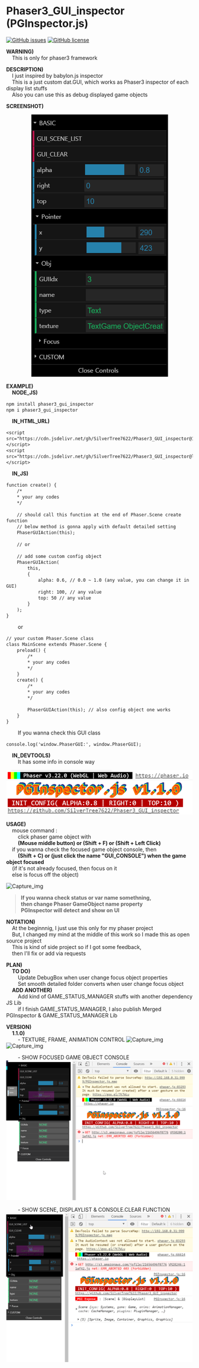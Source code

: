 
# Phaser3_GUI_inspector (PGInspector.js)

[![GitHub issues](https://img.shields.io/github/issues/SilverTree7622/Phaser3_GUI_inspector)](https://github.com/SilverTree7622/Phaser3_GUI_inspector/issues)
[![GitHub license](https://img.shields.io/github/license/SilverTree7622/Phaser3_GUI_inspector)](https://github.com/SilverTree7622/Phaser3_GUI_inspector/blob/master/LICENSE.md)

**WARNING)**\
&nbsp;&nbsp;&nbsp;&nbsp;This is only for phaser3 framework

**DESCRIPTION)**\
&nbsp;&nbsp;&nbsp;&nbsp;I just inspired by babylon.js inspector\
&nbsp;&nbsp;&nbsp;&nbsp;This is a just custom dat.GUI, which works as Phaser3 inspector of each display list stuffs \
&nbsp;&nbsp;&nbsp;&nbsp;Also you can use this as debug displayed game objects

**SCREENSHOT)**
<p align="center">
  <img src="./zReadmeSrc/capture_v110.PNG">
</p>

**EXAMPLE)**\
&nbsp;&nbsp;&nbsp;&nbsp;**NODE_JS)**
	
	npm install phaser3_gui_inspector
	npm i phaser3_gui_inspector
	
&nbsp;&nbsp;&nbsp;&nbsp;**IN_HTML_URL)**
	
	<script src="https://cdn.jsdelivr.net/gh/SilverTree7622/Phaser3_GUI_inspector@1.1.0/dist/PGInspector.min.js"></script>
	<script src="https://cdn.jsdelivr.net/gh/SilverTree7622/Phaser3_GUI_inspector@latest/dist/PGInspector.min.js"></script>

&nbsp;&nbsp;&nbsp;&nbsp;**IN_JS)**

	function create() {
		/*
		* your any codes
		*/
		
		// should call this function at the end of Phaser.Scene create function
		// below method is gonna apply with default detailed setting
		PhaserGUIAction(this);
		
		// or
		
		// add some custom config object
		PhaserGUIAction(
			this,
			{
				alpha: 0.6, // 0.0 ~ 1.0 (any value, you can change it in GUI)
				right: 100, // any value
				top: 50 // any value
			}
		);
	}

&nbsp;&nbsp;&nbsp;&nbsp;&nbsp;&nbsp;&nbsp;&nbsp;or

	// your custom Phaser.Scene class
	class MainScene extends Phaser.Scene {
		preload() {
			/*
			* your any codes
			*/
		}
		create() {
			/*
			* your any codes
			*/
			
			PhaserGUIAction(this); // also config object one works
		}
	}

&nbsp;&nbsp;&nbsp;&nbsp;&nbsp;&nbsp;&nbsp;&nbsp;If you wanna check this GUI class

	console.log('window.PhaserGUI:', window.PhaserGUI);

&nbsp;&nbsp;&nbsp;&nbsp;**IN_DEVTOOLS)**\
&nbsp;&nbsp;&nbsp;&nbsp;&nbsp;&nbsp;&nbsp;&nbsp;It has some info in console way
	
<p align="center">
  <img src="./zReadmeSrc/cpatureConsole_v110.PNG">
</p>

**USAGE)**\
&nbsp;&nbsp;&nbsp;&nbsp;mouse command :\
&nbsp;&nbsp;&nbsp;&nbsp;&nbsp;&nbsp;&nbsp;&nbsp;click phaser game object with\
&nbsp;&nbsp;&nbsp;&nbsp;&nbsp;&nbsp;&nbsp;&nbsp;**(Mouse middle button) or (Shift + F) or (Shift + Left Click)**\
&nbsp;&nbsp;&nbsp;&nbsp;if you wanna check the focused game object console, then\
&nbsp;&nbsp;&nbsp;&nbsp;&nbsp;&nbsp;&nbsp;&nbsp;**(Shift + C) or (just click the name "GUI_CONSOLE") when the game object focused**\
&nbsp;&nbsp;&nbsp;&nbsp;(if it's not already focused, then focus on it\
&nbsp;&nbsp;&nbsp;&nbsp;else is focus off the object)

![Capture_img](./zReadmeSrc/alphaRightTopControl_v110.gif)

> **If you wanna check status or var name somethning,**\
> **then change Phaser GameObject name property**\
> **PGInspector will detect and show on UI**

**NOTATION)**\
&nbsp;&nbsp;&nbsp;&nbsp;At the beginnnig, I just use this only for my phaser project\
&nbsp;&nbsp;&nbsp;&nbsp;But, I changed my mind at the middle of this work so I made this as open source project\
&nbsp;&nbsp;&nbsp;&nbsp;This is kind of side project so if I got some feedback,\
&nbsp;&nbsp;&nbsp;&nbsp;then I'll fix or add via requests
  
**PLAN)**\
&nbsp;&nbsp;&nbsp;&nbsp;**TO DO)**\
&nbsp;&nbsp;&nbsp;&nbsp;&nbsp;&nbsp;&nbsp;&nbsp;Update DebugBox when user change focus object properties\
&nbsp;&nbsp;&nbsp;&nbsp;&nbsp;&nbsp;&nbsp;&nbsp;Set smooth detailed folder converts when user change focus object\
&nbsp;&nbsp;&nbsp;&nbsp;**ADD ANOTHER)**\
&nbsp;&nbsp;&nbsp;&nbsp;&nbsp;&nbsp;&nbsp;&nbsp;Add kind of GAME_STATUS_MANAGER stuffs with another dependency JS Lib\
&nbsp;&nbsp;&nbsp;&nbsp;&nbsp;&nbsp;&nbsp;&nbsp;if I finish GAME_STATUS_MANAGER, I also publish Merged PGInspector & GAME_STATUS_MANAGER Lib
    
**VERSION)**\
&nbsp;&nbsp;&nbsp;&nbsp;**1.1.0)**\
&nbsp;&nbsp;&nbsp;&nbsp;&nbsp;&nbsp;&nbsp;&nbsp;- TEXTURE, FRAME, ANIMATION CONTROL
![Capture_img](./zReadmeSrc/textureFrameControl_v110.gif)
![Capture_img](./zReadmeSrc/animationControl_v110.gif)

&nbsp;&nbsp;&nbsp;&nbsp;&nbsp;&nbsp;&nbsp;&nbsp;- SHOW FOCUSED GAME OBJECT CONSOLE
![Capture_img](./zReadmeSrc/focusedGameObjConsoleControl_v110.gif)

&nbsp;&nbsp;&nbsp;&nbsp;&nbsp;&nbsp;&nbsp;&nbsp;- SHOW SCENE, DISPLAYLIST & CONSOLE.CLEAR FUNCTION
![Capture_img](./zReadmeSrc/sceneConsoleControl_v110.gif)
